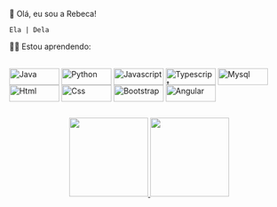 👋 Olá, eu sou a Rebeca!

    Ela | Dela

👩‍💻 Estou aprendendo:

    

<div style="display: inline_block"><br>
  <img align="center" alt="Java" height="30" width="90" src="https://img.shields.io/badge/Java-ED8B00?style=for-the-badge&logo=java&logoColor=white">
  <img align="center" alt="Python" height="30" width="90" src="https://img.shields.io/badge/Python-14354C?style=for-the-badge&logo=python&logoColor=white">
  <img align="center" alt="Javascript" height="30" width="90" src="https://img.shields.io/badge/JavaScript-323330?style=for-the-badge&logo=javascript&logoColor=F7DF1E">
  <img align="center" alt="Typescript" height="30" width="90" src="https://img.shields.io/badge/TypeScript-007ACC?style=for-the-badge&logo=typescript&logoColor=white">
  <img align="center" alt="Mysql" height="30" width="90" src="https://img.shields.io/badge/MySQL-00000F?style=for-the-badge&logo=mysql&logoColor=white">
  <img align="center" alt="Html" height="30" width="90" src="https://img.shields.io/badge/HTML-E34F26?style=for-the-badge&logo=html5&logoColor=white">
  <img align="center" alt="Css" height="30" width="90" src="https://img.shields.io/badge/CSS-1572B6?&style=for-the-badge&logo=css3&logoColor=white">
  <img align="center" alt="Bootstrap" height="30" width="90" src="https://img.shields.io/badge/Bootstrap-563D7C?style=for-the-badge&logo=bootstrap&logoColor=white">
  <img align="center" alt="Angular" height="30" width="90" src="https://img.shields.io/badge/Angular-DD0031?style=for-the-badge&logo=angular&logoColor=white">
</div>
 
##

<div align="center">
  <a href="https://github.com/RebecaMarquesSilva">
  <img height="142em" src="https://github-readme-stats.vercel.app/api?username=RebecaMarquesSilva&show_icons=true&theme=dark&include_all_commits=true&count_private=true"/>
  <img height="142em" src="https://github-readme-stats.vercel.app/api/top-langs/?username=RebecaMarquesSilva&layout=compact&langs_count=7&theme=dark"/>
</div>
  
